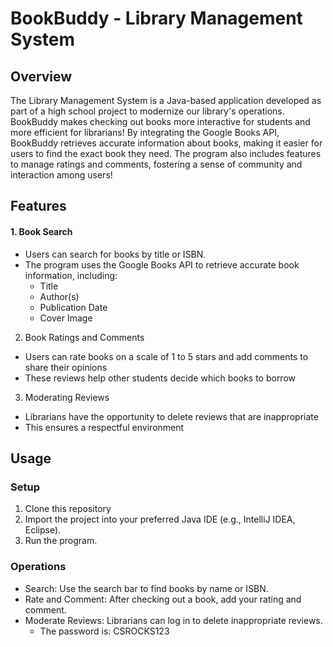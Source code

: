 # BookBuddy - Library Management System
## Overview
The Library Management System is a Java-based application developed as part of a high school project to modernize our library's operations. BookBuddy makes checking out books more interactive for students and more efficient for librarians! By integrating the Google Books API, BookBuddy retrieves accurate information about books, making it easier for users to find the exact book they need. The program also includes features to manage ratings and comments, fostering a sense of community and interaction among users!
## Features
#### 1. Book Search
- Users can search for books by title or ISBN.
- The program uses the Google Books API to retrieve accurate book information, including:
  - Title
  - Author(s)
  - Publication Date
  - Cover Image
2. Book Ratings and Comments
- Users can rate books on a scale of 1 to 5 stars and add comments to share their opinions
- These reviews help other students decide which books to borrow
3. Moderating Reviews
- Librarians have the opportunity to delete reviews that are inappropriate
- This ensures a respectful environment

## Usage
### Setup
1. Clone this repository
2. Import the project into your preferred Java IDE (e.g., IntelliJ IDEA, Eclipse).
3. Run the program.
### Operations
- Search: Use the search bar to find books by name or ISBN.
- Rate and Comment: After checking out a book, add your rating and comment.
- Moderate Reviews: Librarians can log in to delete inappropriate reviews.
  - The password is: CSROCKS123
